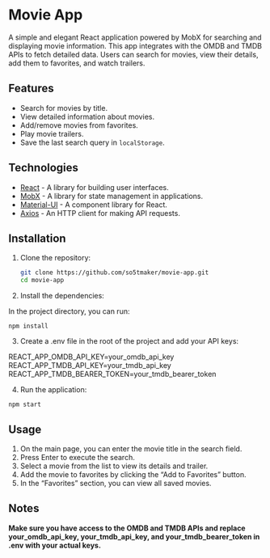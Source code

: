# Movie App

A simple and elegant React application powered by MobX for searching and displaying movie information. This app integrates with the OMDB and TMDB APIs to fetch detailed data. Users can search for movies, view their details, add them to favorites, and watch trailers.

## Features

- Search for movies by title.
- View detailed information about movies.
- Add/remove movies from favorites.
- Play movie trailers.
- Save the last search query in `localStorage`.

## Technologies

- [React](https://reactjs.org/) - A library for building user interfaces.
- [MobX](https://mobx.js.org/) - A library for state management in applications.
- [Material-UI](https://mui.com/) - A component library for React.
- [Axios](https://axios-http.com/) - An HTTP client for making API requests.

## Installation

1. Clone the repository:
   ```bash
   git clone https://github.com/so5tmaker/movie-app.git
   cd movie-app


2.	Install the dependencies:

In the project directory, you can run:

`npm install`


3.	Create a .env file in the root of the project and add your API keys:

REACT_APP_OMDB_API_KEY=your_omdb_api_key
REACT_APP_TMDB_API_KEY=your_tmdb_api_key
REACT_APP_TMDB_BEARER_TOKEN=your_tmdb_bearer_token


4.	Run the application:

`npm start`


## Usage

1.	On the main page, you can enter the movie title in the search field.
2.	Press Enter to execute the search.
3.	Select a movie from the list to view its details and trailer.
4.	Add the movie to favorites by clicking the “Add to Favorites” button.
5.	In the “Favorites” section, you can view all saved movies.

## Notes

**Make sure you have access to the OMDB and TMDB APIs and replace your_omdb_api_key, your_tmdb_api_key, and your_tmdb_bearer_token in .env with your actual keys.**